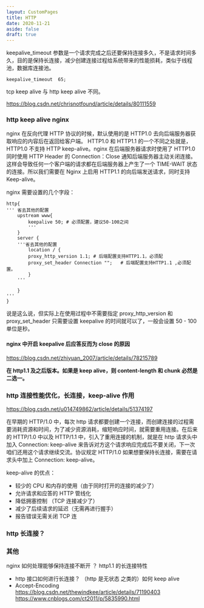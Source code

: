 ```yaml
---
layout: CustomPages
title: HTTP
date: 2020-11-21
aside: false
draft: true
---
```


keepalive_timeout 参数是一个请求完成之后还要保持连接多久，不是请求时间多久，目的是保持长连接，减少创建连接过程给系统带来的性能损耗，类似于线程池，数据库连接池。

```nignx
keepalive_timeout  65;
```

tcp keep alive 与 http keep alive 不同。

<https://blog.csdn.net/chrisnotfound/article/details/80111559>

### http keep alive nginx

nginx 在反向代理 HTTP 协议的时候，默认使用的是 HTTP1.0 去向后端服务器获取响应的内容后在返回给客户端。
HTTP1.0 和 HTTP1.1 的一个不同之处就是，HTTP1.0 不支持 HTTP keep-alive。nginx 在后端服务器请求时使用了 HTTP1.0 同时使用 HTTP Header 的 Connection：Close 通知后端服务器主动关闭连接。这样会导致任何一个客户端的请求都在后端服务器上产生了一个 TIME-WAIT 状态的连接。所以我们需要在 Nginx 上启用 HTTP1.1 的向后端发送请求，同时支持 Keep-alive。

nginx 需要设置的几个字段：

```
http{
''' 省去其他的配置
    upstream www{
        keepalive 50; # 必须配置，建议50-100之间
        '''
    }
    server {
    '''省去其他的配置
        location / {
        proxy_http_version 1.1; # 后端配置支持HTTP1.1，必须配
        proxy_set_header Connection "";   # 后端配置支持HTTP1.1 ,必须配置。
        }
    '''

    }
'''
}
```

说是这么说，但实际上在使用过程中不需要指定 proxy_http_version 和 proxy_set_header 只需要设置 keepalive 的时间就可以了，一般会设置 50 - 100 单位是秒。

#### nginx 中开启 keepalive 后应答反而为 close 的原因

<https://blog.csdn.net/zhiyuan_2007/article/details/78215789>

**在 http1.1 及之后版本。如果是 keep alive，则 content-length 和 chunk 必然是二选一。**

### http 连接性能优化，长连接，keep-alive 作用

<https://blog.csdn.net/u014749862/article/details/51374197>

在早期的 HTTP/1.0 中，每次 http 请求都要创建一个连接，而创建连接的过程需要消耗资源和时间，为了减少资源消耗，缩短响应时间，就需要重用连接。在后来的 HTTP/1.0 中以及 HTTP/1.1 中，引入了重用连接的机制，就是在 http 请求头中加入 Connection: keep-alive 来告诉对方这个请求响应完成后不要关闭，下一次咱们还用这个请求继续交流。协议规定 HTTP/1.0 如果想要保持长连接，需要在请求头中加上 Connection: keep-alive。

keep-alive 的优点：

- 较少的 CPU 和内存的使用（由于同时打开的连接的减少了）
- 允许请求和应答的 HTTP 管线化
- 降低拥塞控制 （TCP 连接减少了）
- 减少了后续请求的延迟（无需再进行握手）
- 报告错误无需关闭 TCP 连

### http 长连接？

### 其他

nginx 如何处理能够保持连接不断开 ？ http1.1 的长连接特性

- http 接口如何进行长连接？ （http 是无状态 之类的）如何 keep alive
- Accept-Encoding https://blog.csdn.net/thewindkee/article/details/71190403 https://www.cnblogs.com/ct2011/p/5835990.html
